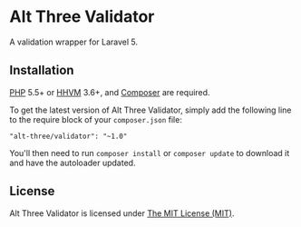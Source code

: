 # Alt Three Validator

A validation wrapper for Laravel 5.


## Installation

[PHP](https://php.net) 5.5+ or [HHVM](http://hhvm.com) 3.6+, and [Composer](https://getcomposer.org) are required.

To get the latest version of Alt Three Validator, simply add the following line to the require block of your `composer.json` file:

```
"alt-three/validator": "~1.0"
```

You'll then need to run `composer install` or `composer update` to download it and have the autoloader updated.


## License

Alt Three Validator is licensed under [The MIT License (MIT)](LICENSE).
